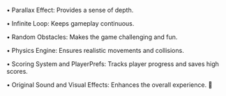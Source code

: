 • Parallax Effect: Provides a sense of depth.

• Infinite Loop: Keeps gameplay continuous.

• Random Obstacles: Makes the game challenging and fun.

• Physics Engine: Ensures realistic movements and collisions.

• Scoring System and PlayerPrefs: Tracks player progress and saves high scores.

• Original Sound and Visual Effects: Enhances the overall experience. 🎊


